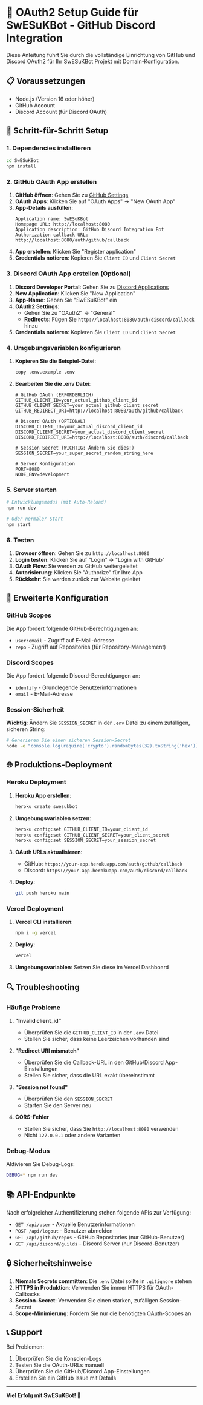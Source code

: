 # 🔐 OAuth2 Setup Guide für SwESuKBot - GitHub Discord Integration

Diese Anleitung führt Sie durch die vollständige Einrichtung von GitHub und Discord OAuth2 für Ihr SwESuKBot Projekt mit Domain-Konfiguration.

## 📋 Voraussetzungen

- Node.js (Version 16 oder höher)
- GitHub Account
- Discord Account (für Discord OAuth)

## 🚀 Schritt-für-Schritt Setup

### 1. Dependencies installieren

```bash
cd SwESuKBot
npm install
```

### 2. GitHub OAuth App erstellen

1. **GitHub öffnen**: Gehen Sie zu [GitHub Settings](https://github.com/settings/developers)
2. **OAuth Apps**: Klicken Sie auf "OAuth Apps" → "New OAuth App"
3. **App-Details ausfüllen**:
   ```
   Application name: SwESuKBot
   Homepage URL: http://localhost:8080
   Application description: GitHub Discord Integration Bot
   Authorization callback URL: http://localhost:8080/auth/github/callback
   ```
4. **App erstellen**: Klicken Sie "Register application"
5. **Credentials notieren**: Kopieren Sie `Client ID` und `Client Secret`

### 3. Discord OAuth App erstellen (Optional)

1. **Discord Developer Portal**: Gehen Sie zu [Discord Applications](https://discord.com/developers/applications)
2. **New Application**: Klicken Sie "New Application"
3. **App-Name**: Geben Sie "SwESuKBot" ein
4. **OAuth2 Settings**:
   - Gehen Sie zu "OAuth2" → "General"
   - **Redirects**: Fügen Sie `http://localhost:8080/auth/discord/callback` hinzu
5. **Credentials notieren**: Kopieren Sie `Client ID` und `Client Secret`

### 4. Umgebungsvariablen konfigurieren

1. **Kopieren Sie die Beispiel-Datei**:
   ```bash
   copy .env.example .env
   ```

2. **Bearbeiten Sie die .env Datei**:
   ```env
   # GitHub OAuth (ERFORDERLICH)
   GITHUB_CLIENT_ID=your_actual_github_client_id
   GITHUB_CLIENT_SECRET=your_actual_github_client_secret
   GITHUB_REDIRECT_URI=http://localhost:8080/auth/github/callback

   # Discord OAuth (OPTIONAL)
   DISCORD_CLIENT_ID=your_actual_discord_client_id
   DISCORD_CLIENT_SECRET=your_actual_discord_client_secret
   DISCORD_REDIRECT_URI=http://localhost:8080/auth/discord/callback

   # Session Secret (WICHTIG: Ändern Sie dies!)
   SESSION_SECRET=your_super_secret_random_string_here

   # Server Konfiguration
   PORT=8080
   NODE_ENV=development
   ```

### 5. Server starten

```bash
# Entwicklungsmodus (mit Auto-Reload)
npm run dev

# Oder normaler Start
npm start
```

### 6. Testen

1. **Browser öffnen**: Gehen Sie zu `http://localhost:8080`
2. **Login testen**: Klicken Sie auf "Login" → "Login with GitHub"
3. **OAuth Flow**: Sie werden zu GitHub weitergeleitet
4. **Autorisierung**: Klicken Sie "Authorize" für Ihre App
5. **Rückkehr**: Sie werden zurück zur Website geleitet

## 🔧 Erweiterte Konfiguration

### GitHub Scopes

Die App fordert folgende GitHub-Berechtigungen an:
- `user:email` - Zugriff auf E-Mail-Adresse
- `repo` - Zugriff auf Repositories (für Repository-Management)

### Discord Scopes

Die App fordert folgende Discord-Berechtigungen an:
- `identify` - Grundlegende Benutzerinformationen
- `email` - E-Mail-Adresse

### Session-Sicherheit

**Wichtig**: Ändern Sie `SESSION_SECRET` in der `.env` Datei zu einem zufälligen, sicheren String:

```bash
# Generieren Sie einen sicheren Session-Secret
node -e "console.log(require('crypto').randomBytes(32).toString('hex'))"
```

## 🌐 Produktions-Deployment

### Heroku Deployment

1. **Heroku App erstellen**:
   ```bash
   heroku create swesukbot
   ```

2. **Umgebungsvariablen setzen**:
   ```bash
   heroku config:set GITHUB_CLIENT_ID=your_client_id
   heroku config:set GITHUB_CLIENT_SECRET=your_client_secret
   heroku config:set SESSION_SECRET=your_session_secret
   ```

3. **OAuth URLs aktualisieren**:
   - GitHub: `https://your-app.herokuapp.com/auth/github/callback`
   - Discord: `https://your-app.herokuapp.com/auth/discord/callback`

4. **Deploy**:
   ```bash
   git push heroku main
   ```

### Vercel Deployment

1. **Vercel CLI installieren**:
   ```bash
   npm i -g vercel
   ```

2. **Deploy**:
   ```bash
   vercel
   ```

3. **Umgebungsvariablen**: Setzen Sie diese im Vercel Dashboard

## 🔍 Troubleshooting

### Häufige Probleme

1. **"Invalid client_id"**
   - Überprüfen Sie die `GITHUB_CLIENT_ID` in der `.env` Datei
   - Stellen Sie sicher, dass keine Leerzeichen vorhanden sind

2. **"Redirect URI mismatch"**
   - Überprüfen Sie die Callback-URL in den GitHub/Discord App-Einstellungen
   - Stellen Sie sicher, dass die URL exakt übereinstimmt

3. **"Session not found"**
   - Überprüfen Sie den `SESSION_SECRET`
   - Starten Sie den Server neu

4. **CORS-Fehler**
   - Stellen Sie sicher, dass Sie `http://localhost:8080` verwenden
   - Nicht `127.0.0.1` oder andere Varianten

### Debug-Modus

Aktivieren Sie Debug-Logs:

```bash
DEBUG=* npm run dev
```

## 📚 API-Endpunkte

Nach erfolgreicher Authentifizierung stehen folgende APIs zur Verfügung:

- `GET /api/user` - Aktuelle Benutzerinformationen
- `POST /api/logout` - Benutzer abmelden
- `GET /api/github/repos` - GitHub Repositories (nur GitHub-Benutzer)
- `GET /api/discord/guilds` - Discord Server (nur Discord-Benutzer)

## 🔒 Sicherheitshinweise

1. **Niemals Secrets committen**: Die `.env` Datei sollte in `.gitignore` stehen
2. **HTTPS in Produktion**: Verwenden Sie immer HTTPS für OAuth-Callbacks
3. **Session-Secret**: Verwenden Sie einen starken, zufälligen Session-Secret
4. **Scope-Minimierung**: Fordern Sie nur die benötigten OAuth-Scopes an

## 📞 Support

Bei Problemen:
1. Überprüfen Sie die Konsolen-Logs
2. Testen Sie die OAuth-URLs manuell
3. Überprüfen Sie die GitHub/Discord App-Einstellungen
4. Erstellen Sie ein GitHub Issue mit Details

---

**Viel Erfolg mit SwESuKBot! 🚀**
